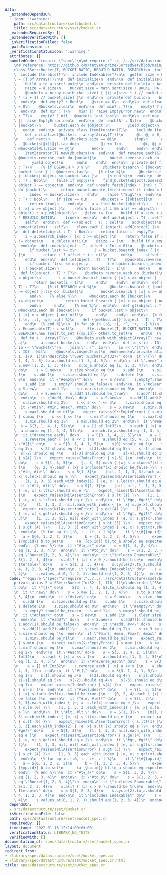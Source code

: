 ```yaml
---
data:
  _extendedDependsOn:
  - icon: ':warning:'
    path: src/datastructure/sset/bucket.cr
    title: src/datastructure/sset/bucket.cr
  _extendedRequiredBy: []
  _extendedVerifiedWith: []
  _isVerificationFailed: false
  _pathExtension: cr
  _verificationStatusIcon: ':warning:'
  attributes: {}
  bundledCode: "require \"spec\"\n\n# require \"../../../src/datastructure/sset/bucket\"\
    \n# reference: https://github.com/tatyam-prime/SortedSet/blob/main/SortedSet.py\n\
    class SSet::Bucket(T, BUCKET_RATIO, REBUILD_RATIO, BSEARCH)\n  include Enumerable(T)\n\
    \  include Iterable(T)\n  include Indexable(T)\n\n  getter size = 0\n  @buckets\
    \ = [] of Array(T)\n\n  def initialize\n  end\n\n  def initialize(a : Enumerable(T))\n\
    \    build a.to_a.sort!.uniq!\n  end\n\n  private def build(a : Array(T)) : Nil\n\
    \    @size = a.size\n    bucket_size = Math.sqrt(size / BUCKET_RATIO).ceil.to_i\n\
    \    @buckets = Array.new(bucket_size) { |i| a[size * i // bucket_size...size\
    \ * (i + 1) // bucket_size] }\n  end\n\n  private def build\n    build to_a\n\
    \  end\n\n  def empty? : Bool\n    @size == 0\n  end\n\n  def clear\n    @size\
    \ = 0\n    @buckets.clear\n  end\n\n  def min? : T?\n    empty? ? nil : @buckets.first.first\n\
    \  end\n\n  def min : T\n    min? || raise EmptyError.new\n  end\n\n  def max?\
    \ : T?\n    empty? ? nil : @buckets.last.last\n  end\n\n  def max : T\n    max?\
    \ || raise EmptyError.new\n  end\n\n  def each(&) : Nil\n    @buckets.each do\
    \ |bucket|\n      bucket.each do |object|\n        yield object\n      end\n \
    \   end\n  end\n\n  private class ItemIterator(T)\n    include Iterator(T)\n\n\
    \    def initialize(@buckets : Array(Array(T)))\n      @i, @j = 0, 0\n    end\n\
    \n    def next\n      if @buckets.size == @i\n        stop\n      else\n     \
    \   @buckets[@i][@j].tap do\n          @j += 1\n          @i, @j = @i + 1, 0 if\
    \ @buckets[@i].size == @j\n        end\n      end\n    end\n  end\n\n  def each\n\
    \    ItemIterator(T).new(@buckets)\n  end\n\n  def reverse_each(&) : Nil\n   \
    \ @buckets.reverse_each do |bucket|\n      bucket.reverse_each do |object|\n \
    \       yield object\n      end\n    end\n  end\n\n  private def find_bucket(object\
    \ : T)\n    {% if BSEARCH > 0 %}\n      @buckets.bsearch { |bucket| object <=\
    \ bucket.last } || @buckets.last\n    {% else %}\n      @buckets.find(@buckets.last)\
    \ { |bucket| object <= bucket.last }\n    {% end %}\n  end\n\n  def includes?(object\
    \ : T) : Bool\n    false if empty?\n    find_bucket(object).bsearch { |x| x >=\
    \ object } == object\n  end\n\n  def unsafe_fetch(index : Int) : T\n    @buckets.each\
    \ do |bucket|\n      return bucket.unsafe_fetch(index) if index < bucket.size\n\
    \      index -= bucket.size\n    end\n    raise \"Bug\"\n  end\n\n  def add?(object\
    \ : T) : Bool\n    if size == 0\n      @buckets = [[object]]\n      @size = 1\n\
    \      return true\n    end\n\n    a = find_bucket(object)\n    i = a.bsearch_index\
    \ { |x| x >= object }\n    return false if i && a[i] == object\n    i ? a.insert(i,\
    \ object) : a.push(object)\n    @size += 1\n    build if a.size > @buckets.size\
    \ * REBUILD_RATIO\n    true\n  end\n\n  def add(object : T) : self\n    add?(object)\n\
    \    self\n  end\n\n  def <<(object : T) : self\n    add(object)\n  end\n\n  def\
    \ concat(elems) : self\n    elems.each { |object| add(object) }\n    self\n  end\n\
    \n  def delete(object : T) : Bool\n    return false if empty?\n    a = find_bucket(object)\n\
    \    i = a.bsearch_index { |x| x >= object }\n    return false if i.nil? || a[i]\
    \ != object\n    a.delete_at(i)\n    @size -= 1\n    build if a.empty?\n    true\n\
    \  end\n\n  def index(object : T, offset : Int = 0)\n    @buckets.each do |bucket|\n\
    \      if bucket.last >= x\n        i = bucket.bsearch_index { |x| x >= object\
    \ }\n        return i ? offset + i : nil\n      end\n      offset += bucket.size\n\
    \    end\n  end\n\n  def le(object : T) : T?\n    @buckets.reverse_each do |bucket|\n\
    \      if bucket.first <= object\n        i = bucket.bsearch_index { |x| x > object\
    \ } || bucket.size\n        return bucket[i - 1]\n      end\n    end\n  end\n\n\
    \  def lt(object : T) : T?\n    @buckets.reverse_each do |bucket|\n      if bucket.first\
    \ < object\n        i = bucket.bsearch_index { |x| x >= object } || bucket.size\n\
    \        return bucket[i - 1]\n      end\n    end\n  end\n\n  def ge(object :\
    \ T) : T?\n    {% if BSEARCH > 0 %}\n      @buckets.bsearch { |bucket| bucket.last\
    \ >= object }.try do |bucket|\n        bucket.bsearch { |x| x >= object }.not_nil!\n\
    \      end\n    {% else %}\n      @buckets.each do |bucket|\n        if bucket.last\
    \ >= object\n          return bucket.bsearch { |x| x >= object }.not_nil!\n  \
    \      end\n      end\n    {% end %}\n  end\n\n  def gt(object : T) : T?\n   \
    \ @buckets.each do |bucket|\n      if bucket.last > object\n        return bucket.bsearch\
    \ { |x| x > object }.not_nil!\n      end\n    end\n  end\n\n  {% for method in\
    \ [:le, :lt, :ge, :gt] %}\n    def {{method.id}}!(object : T) : T\n      {{method.id}}(object).not_nil!\n\
    \    end\n  {% end %}\n\n  {% for op in [:&, :|, :^, :+, :-] %}\n    def {{op.id}}(other\
    \ : Enumerable(T)) : self\n      SSet::Bucket(T, BUCKET_RATIO, REBUILD_RATIO,\
    \ BSEARCH).new (self.to_set {{op.id}} other.to_set)\n    end\n  {% end %}\n\n\
    \  def to_a : Array(T)\n    @buckets.each_with_object(Array(T).new size) do |bucket,\
    \ a|\n      a.concat bucket\n    end\n  end\n\n  def to_s(io : IO) : Nil\n   \
    \ io << \"Bucket{\"\n    join(\", \", io)\n    io << \"}\"\n  end\n\n  def inspect(io\
    \ : IO) : Nil\n    @buckets.inspect(io)\n  end\nend\n\nprivate alias S = SSet::Bucket(Int32,\
    \ 1, 170, 1)\n\ndescribe \"SSet::Bucket(Int32)\" do\n  it \"{}\" do\n    S{3,\
    \ 1, 4, 1, 5}.to_a.should eq [1, 3, 4, 5]\n  end\n\n  it \".new\" do\n    s =\
    \ S.new [1, 2, 1, 3, 4]\n    s.to_a.should eq [1, 2, 3, 4]\n  end\n\n  it \"#size\"\
    \ do\n    s = S.new\n    s.size.should eq 0\n    s.add 1\n    s.size.should eq\
    \ 1\n    s.add 1\n    s.size.should eq 1\n    s.delete 1\n    s.size.should eq\
    \ 0\n  end\n\n  it \"#empty?\" do\n    s = S.new\n    s.empty?.should be_true\n\
    \    s.add 1\n    s.empty?.should be_false\n  end\n\n  it \"#clear\" do\n    s\
    \ = S.new\n    s.add 1\n    s.clear.size.should eq 0\n  end\n\n  it \"#add?\"\
    \ do\n    s = S.new\n    s.add?(1).should be_true\n    s.add?(1).should be_false\n\
    \  end\n\n  it \"#add, #<<\" do\n    s = S.new\n    s.add(1).add(2).add(1)\n \
    \   s.size.should eq 2\n    s << 3 << 4 << 3\n    s.size.should eq 4\n  end\n\n\
    \  it \"#min?, #min, #max?, #max\" do\n    s = S.new\n    s.min?.should be_nil\n\
    \    s.max?.should be_nil\n    expect_raises(S::EmptyError) { s.min }\n    expect_raises(S::EmptyError)\
    \ { s.max }\n    s << 1 << 2\n    s.min?.should eq 1\n    s.max?.should eq 2\n\
    \    s.min.should eq 1\n    s.max.should eq 2\n  end\n\n  it \"#each\" do\n  \
    \  s = S{3, 1, 4, 1, 5}\n\n    a = [] of Int32\n    s.each { |x| a << x }\n  \
    \  a.should eq [1, 3, 4, 5]\n\n    a.each.to_a.should eq [1, 3, 4, 5]\n  end\n\
    \n  it \"#reverse_each\" do\n    s = S{3, 1, 4, 1, 5}\n\n    a = [] of Int32\n\
    \    s.reverse_each { |x| a << x }\n    a.should eq [5, 4, 3, 1]\n  end\n\n  it\
    \ \"#[]\" do\n    s = S{3, 1, 4, 1, 5}\n    s[0].should eq 1\n    s[1].should\
    \ eq 3\n    s[2].should eq 4\n    s[3].should eq 5\n    s[-1].should eq 5\n  \
    \  s[-2].should eq 4\n    s[-3].should eq 3\n    s[-4].should eq 1\n    expect_raises(IndexError)\
    \ { s[4] }\n    expect_raises(IndexError) { s[-5] }\n  end\n\n  it \"#includes?\"\
    \ do\n    s = S{1, 3, 5}\n    {1, 3, 5}.each { |x| s.includes?(x).should be_true\
    \ }\n    {0, 2, 4}.each { |x| s.includes?(x).should be_false }\n  end\n\n  it\
    \ \"#le, #le!\" do\n    s = S{1, 3}\n    [nil, 1, 1, 3, 3].each_with_index { |e,\
    \ x| s.le(x).should eq e }\n    expect_raises(NilAssertionError) { s.le!(0) }\n\
    \    [1, 1, 3, 3].each_with_index(1) { |e, x| s.le!(x).should eq e }\n  end\n\n\
    \  it \"#lt, #lt!\" do\n    s = S{1, 3}\n    [nil, nil, 1, 1, 3, 3].each_with_index\
    \ { |e, x| s.lt(x).should eq e }\n    expect_raises(NilAssertionError) { s.lt!(0)\
    \ }\n    expect_raises(NilAssertionError) { s.lt!(1) }\n    [1, 1, 3, 3].each_with_index(2)\
    \ { |e, x| s.lt!(x).should eq e }\n  end\n\n  it \"#ge, #ge!\" do\n    s = S{1,\
    \ 3}\n    [1, 1, 3, 3, nil].each_with_index { |e, x| s.ge(x).should eq e }\n \
    \   expect_raises(NilAssertionError) { s.ge!(4) }\n    [1, 1, 3, 3].each_with_index\
    \ { |e, x| s.ge!(x).should eq e }\n  end\n\n  it \"#gt, #gt!\" do\n    s = S{1,\
    \ 3}\n    [1, 3, 3, nil, nil].each_with_index { |e, x| s.gt(x).should eq e }\n\
    \    expect_raises(NilAssertionError) { s.gt!(3) }\n    expect_raises(NilAssertionError)\
    \ { s.gt!(4) }\n    [1, 3, 3].each_with_index { |e, x| s.gt!(x).should eq e }\n\
    \  end\n\n  {% for op in [:&, :|, :+, :-] %}\n    it \"\\#{{op.id}}\" do\n   \
    \   a = S{0, 1, 2, 2, 3}\n      b = {1, 1, 2, 3, 4, 5}\n      expected = a.to_set\
    \ {{op.id}} b.to_set\n      (a {{op.id}} b).to_a.should eq expected.to_a\n   \
    \ end\n  {% end %}\n\n  it \"#to_a\" do\n    s = S{1, 3, 2, 4}\n    s.to_a.should\
    \ eq [1, 2, 3, 4]\n  end\n\n  it \"#to_s\" do\n    s = S{1, 2, 3, 4}\n    s.to_s.should\
    \ eq \"Bucket{1, 2, 3, 4}\"\n  end\n\n  it \"includes Enumerable\" do\n    s =\
    \ S{1, 2, 3, 4}\n    s.all? { |x| x > 0 }.should be_true\n  end\n\n  it \"includes\
    \ Iterable\" do\n    s = S{1, 2, 3, 4}\n    s.cycle(2).to_a.should eq [1, 2, 3,\
    \ 4, 1, 2, 3, 4]\n  end\n\n  it \"includes Indexable\" do\n    s = S{1, 2, 3,\
    \ 4}\n    s.values_at(0, 1, 2, 3).should eq({1, 2, 3, 4})\n  end\nend\n"
  code: "require \"spec\"\nrequire \"../../../src/datastructure/sset/bucket\"\n\n\
    private alias S = SSet::Bucket(Int32, 1, 170, 1)\n\ndescribe \"SSet::Bucket(Int32)\"\
    \ do\n  it \"{}\" do\n    S{3, 1, 4, 1, 5}.to_a.should eq [1, 3, 4, 5]\n  end\n\
    \n  it \".new\" do\n    s = S.new [1, 2, 1, 3, 4]\n    s.to_a.should eq [1, 2,\
    \ 3, 4]\n  end\n\n  it \"#size\" do\n    s = S.new\n    s.size.should eq 0\n \
    \   s.add 1\n    s.size.should eq 1\n    s.add 1\n    s.size.should eq 1\n   \
    \ s.delete 1\n    s.size.should eq 0\n  end\n\n  it \"#empty?\" do\n    s = S.new\n\
    \    s.empty?.should be_true\n    s.add 1\n    s.empty?.should be_false\n  end\n\
    \n  it \"#clear\" do\n    s = S.new\n    s.add 1\n    s.clear.size.should eq 0\n\
    \  end\n\n  it \"#add?\" do\n    s = S.new\n    s.add?(1).should be_true\n   \
    \ s.add?(1).should be_false\n  end\n\n  it \"#add, #<<\" do\n    s = S.new\n \
    \   s.add(1).add(2).add(1)\n    s.size.should eq 2\n    s << 3 << 4 << 3\n   \
    \ s.size.should eq 4\n  end\n\n  it \"#min?, #min, #max?, #max\" do\n    s = S.new\n\
    \    s.min?.should be_nil\n    s.max?.should be_nil\n    expect_raises(S::EmptyError)\
    \ { s.min }\n    expect_raises(S::EmptyError) { s.max }\n    s << 1 << 2\n   \
    \ s.min?.should eq 1\n    s.max?.should eq 2\n    s.min.should eq 1\n    s.max.should\
    \ eq 2\n  end\n\n  it \"#each\" do\n    s = S{3, 1, 4, 1, 5}\n\n    a = [] of\
    \ Int32\n    s.each { |x| a << x }\n    a.should eq [1, 3, 4, 5]\n\n    a.each.to_a.should\
    \ eq [1, 3, 4, 5]\n  end\n\n  it \"#reverse_each\" do\n    s = S{3, 1, 4, 1, 5}\n\
    \n    a = [] of Int32\n    s.reverse_each { |x| a << x }\n    a.should eq [5,\
    \ 4, 3, 1]\n  end\n\n  it \"#[]\" do\n    s = S{3, 1, 4, 1, 5}\n    s[0].should\
    \ eq 1\n    s[1].should eq 3\n    s[2].should eq 4\n    s[3].should eq 5\n   \
    \ s[-1].should eq 5\n    s[-2].should eq 4\n    s[-3].should eq 3\n    s[-4].should\
    \ eq 1\n    expect_raises(IndexError) { s[4] }\n    expect_raises(IndexError)\
    \ { s[-5] }\n  end\n\n  it \"#includes?\" do\n    s = S{1, 3, 5}\n    {1, 3, 5}.each\
    \ { |x| s.includes?(x).should be_true }\n    {0, 2, 4}.each { |x| s.includes?(x).should\
    \ be_false }\n  end\n\n  it \"#le, #le!\" do\n    s = S{1, 3}\n    [nil, 1, 1,\
    \ 3, 3].each_with_index { |e, x| s.le(x).should eq e }\n    expect_raises(NilAssertionError)\
    \ { s.le!(0) }\n    [1, 1, 3, 3].each_with_index(1) { |e, x| s.le!(x).should eq\
    \ e }\n  end\n\n  it \"#lt, #lt!\" do\n    s = S{1, 3}\n    [nil, nil, 1, 1, 3,\
    \ 3].each_with_index { |e, x| s.lt(x).should eq e }\n    expect_raises(NilAssertionError)\
    \ { s.lt!(0) }\n    expect_raises(NilAssertionError) { s.lt!(1) }\n    [1, 1,\
    \ 3, 3].each_with_index(2) { |e, x| s.lt!(x).should eq e }\n  end\n\n  it \"#ge,\
    \ #ge!\" do\n    s = S{1, 3}\n    [1, 1, 3, 3, nil].each_with_index { |e, x| s.ge(x).should\
    \ eq e }\n    expect_raises(NilAssertionError) { s.ge!(4) }\n    [1, 1, 3, 3].each_with_index\
    \ { |e, x| s.ge!(x).should eq e }\n  end\n\n  it \"#gt, #gt!\" do\n    s = S{1,\
    \ 3}\n    [1, 3, 3, nil, nil].each_with_index { |e, x| s.gt(x).should eq e }\n\
    \    expect_raises(NilAssertionError) { s.gt!(3) }\n    expect_raises(NilAssertionError)\
    \ { s.gt!(4) }\n    [1, 3, 3].each_with_index { |e, x| s.gt!(x).should eq e }\n\
    \  end\n\n  {% for op in [:&, :|, :+, :-] %}\n    it \"\\#{{op.id}}\" do\n   \
    \   a = S{0, 1, 2, 2, 3}\n      b = {1, 1, 2, 3, 4, 5}\n      expected = a.to_set\
    \ {{op.id}} b.to_set\n      (a {{op.id}} b).to_a.should eq expected.to_a\n   \
    \ end\n  {% end %}\n\n  it \"#to_a\" do\n    s = S{1, 3, 2, 4}\n    s.to_a.should\
    \ eq [1, 2, 3, 4]\n  end\n\n  it \"#to_s\" do\n    s = S{1, 2, 3, 4}\n    s.to_s.should\
    \ eq \"Bucket{1, 2, 3, 4}\"\n  end\n\n  it \"includes Enumerable\" do\n    s =\
    \ S{1, 2, 3, 4}\n    s.all? { |x| x > 0 }.should be_true\n  end\n\n  it \"includes\
    \ Iterable\" do\n    s = S{1, 2, 3, 4}\n    s.cycle(2).to_a.should eq [1, 2, 3,\
    \ 4, 1, 2, 3, 4]\n  end\n\n  it \"includes Indexable\" do\n    s = S{1, 2, 3,\
    \ 4}\n    s.values_at(0, 1, 2, 3).should eq({1, 2, 3, 4})\n  end\nend\n"
  dependsOn:
  - src/datastructure/sset/bucket.cr
  isVerificationFile: false
  path: spec/datastructure/sset/bucket_spec.cr
  requiredBy: []
  timestamp: '2022-01-16 12:14:09+09:00'
  verificationStatus: LIBRARY_NO_TESTS
  verifiedWith: []
documentation_of: spec/datastructure/sset/bucket_spec.cr
layout: document
redirect_from:
- /library/spec/datastructure/sset/bucket_spec.cr
- /library/spec/datastructure/sset/bucket_spec.cr.html
title: spec/datastructure/sset/bucket_spec.cr
---
```

